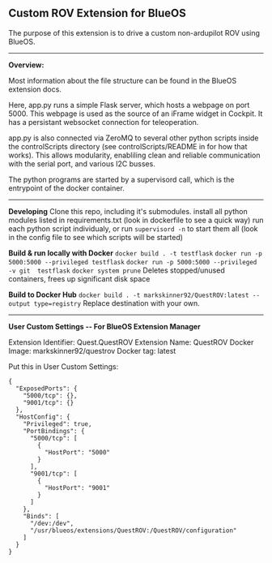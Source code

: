 ## Custom ROV Extension for BlueOS
The purpose of this extension is to drive a custom non-ardupilot ROV using BlueOS.

------------

**Overview:**

Most information about the file structure can be found in the BlueOS extension docs.

Here, app.py runs a simple Flask server, which hosts a webpage on port 5000. This webpage is used as the source of an iFrame widget in Cockpit. It has a persistant websocket connection for teleoperation. 

app.py is also connected via ZeroMQ to several other python scripts inside the controlScripts directory (see controlScripts/README in  for how that works). This allows modularity, enabliling clean and reliable communication with the serial port, and various I2C busses.

The python programs are started by a supervisord call, which is the entrypoint of the docker container.

------------

**Developing**
Clone this repo, including it's submodules.
install all python modules listed in requirements.txt (look in dockerfile to see a quick way)
run each python script individualy, or run `supervisord -n`  to start them all (look in the config file to see which scripts will be started)

**Build & run locally with Docker**
`docker build . -t testflask`
`docker run -p 5000:5000 --privileged testflask`
`docker run -p 5000:5000 --privileged -v git  testflask`
`docker system prune` Deletes stopped/unused containers, frees up significant disk space

**Build to Docker Hub**
`docker build . -t markskinner92/QuestROV:latest --output type=registry` Replace destination with your own.

------------


**User Custom Settings -- For BlueOS Extension Manager**

Extension Identifier: Quest.QuestROV
Extension Name: QuestROV
Docker Image: markskinner92/questrov
Docker tag: latest

Put this in User Custom Settings:
```
{
  "ExposedPorts": {
    "5000/tcp": {},
    "9001/tcp": {}
  },
  "HostConfig": {
    "Privileged": true,
    "PortBindings": {
      "5000/tcp": [
        {
          "HostPort": "5000"
        }
      ],
      "9001/tcp": [
        {
          "HostPort": "9001"
        }
      ]
    },
    "Binds": [
      "/dev:/dev",
      "/usr/blueos/extensions/QuestROV:/QuestROV/configuration"
    ]
  }
}
```